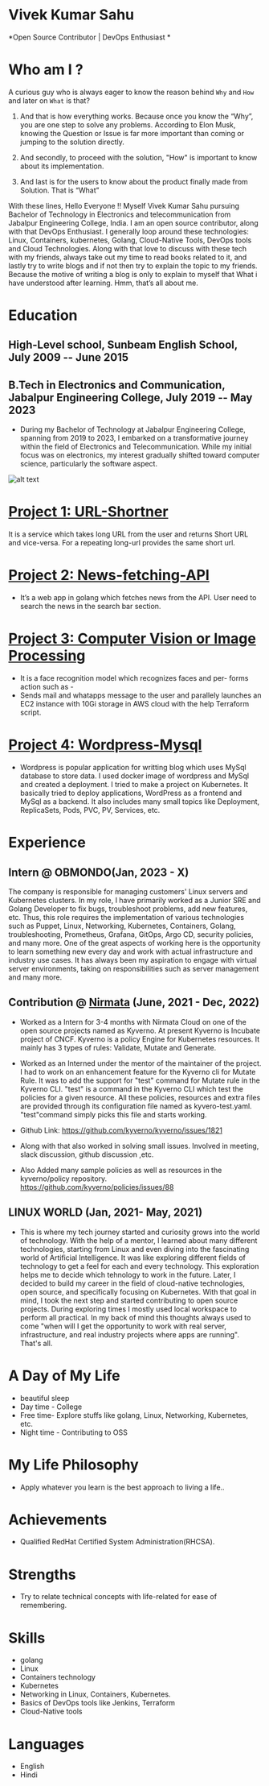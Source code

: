 # Vivek Kumar Sahu
*Open Source Contributor | DevOps Enthusiast *

# Who am I ?
A curious guy who is always eager to know the reason behind `Why` and `How` and later on `What` is that? 

1) And that is how everything works. Because once you know the “Why”, you are one step to solve any problems. According to Elon Musk, knowing the Question or Issue is far more important than coming or jumping to the solution directly. 

2) And secondly, to proceed with the solution, "How" is important to know about its  implementation. 

3) And last is for the users to know about the product finally made from Solution. That is “What”

With these lines, Hello Everyone !! Myself  Vivek Kumar Sahu pursuing Bachelor of Technology in Electronics and telecommunication from Jabalpur Engineering College, India. I am an open source contributor, along with that DevOps Enthusiast. I generally loop around these technologies: Linux, Containers, kubernetes, Golang, Cloud-Native Tools, DevOps tools and Cloud Technologies.  Along with that love to discuss with these tech with my friends, always take out my time to read books related to it, and lastly try to write blogs and if not then try to explain the topic to my friends. Because the motive of writing a blog is only to explain to myself that What i have understood after learning. Hmm, that’s all about me. 


# Education
## High-Level school, Sunbeam English School, July 2009 -- June 2015
## B.Tech in Electronics and Communication, Jabalpur Engineering College, July 2019 -- May 2023
* During my Bachelor of Technology at Jabalpur Engineering College, spanning from 2019 to 2023, I embarked on a transformative journey within the field of Electronics and Telecommunication. While my initial focus was on electronics, my interest gradually shifted toward computer science, particularly the software aspect.

![alt text](marvin-meyer-SYTO3xs06fU-unsplash(2).jpg)
# [Project 1: URL-Shortner](https://github.com/viveksahu26/url_shortner)
It is a service which takes long URL from the user and returns Short URL and vice-versa. For a repeating long-url provides the same short url.

# [Project 2: News-fetching-API](https://github.com/viveksahu26/news-app)
* It’s a web app in golang which fetches news from the API. User need to search the news in the search bar section.

# [Project 3: Computer Vision or Image Processing](https://github.com/viveksahu26/Tasks_Summer_Internship_2021/tree/main/Task-6)
* It is a face recognition model which recognizes faces and per-
forms action such as - 
* Sends mail and whatapps message to the user and parallely launches an EC2 instance with 10Gi storage in AWS cloud with the help Terraform script.

# [Project 4: Wordpress-Mysql](https://github.com/viveksahu26/wordpress-mysql-deployment)
* Wordpress is popular application for writting blog which uses MySql database to store data. I used docker image of wordpress and MySql and created a deployment. I tried to make a project on Kubernetes. It basically tried to deploy applications, WordPress as a frontend and MySql as a backend. It also includes many small topics like Deployment, ReplicaSets, Pods, PVC, PV, Services, etc.

# Experience
## Intern @ OBMONDO(Jan, 2023 - X)
The company is responsible for managing customers' Linux servers and Kubernetes clusters. In my role, I have primarily worked as a Junior SRE and Golang Developer to fix bugs, troubleshoot problems, add new features, etc. Thus, this role requires the implementation of various  technologies such as Puppet, Linux, Networking, Kubernetes, Containers, Golang, troubleshooting, Prometheus, Grafana, GitOps, Argo CD, security policies, and many more. One of the great aspects of working here is the opportunity to learn something new every day and work with actual infrastructure and industry use cases. It has always been my aspiration to engage with virtual server environments, taking on responsibilities such as server management and many more.

## Contribution @ [Nirmata](https://nirmata.com/) (June, 2021 - Dec, 2022)
*  Worked as a Intern for 3-4 months with Nirmata Cloud on one of the open source projects named as Kyverno. At present Kyverno is Incubate project of CNCF. Kyverno is a policy Engine for Kubernetes resources. It mainly has 3 types of rules: Validate, Mutate and Generate. 

* Worked as an Interned under the mentor of the maintainer of the project. I had to work on an enhancement feature for the Kyverno cli  for Mutate Rule. It was to add the support for "test" command for Mutate rule in the Kyverno CLI. "test" is a command in the Kyverno CLI which test the policies for a given resource. All these policies, resources and extra files are provided through its configuration file named as kyvero-test.yaml. "test"command simply picks this file and starts working.

* Github Link: https://github.com/kyverno/kyverno/issues/1821
* Along with that also worked in solving small issues. Involved in meeting, slack discussion, github discussion ,etc. 
* Also Added many sample policies as well as resources in the kyverno/policy repository. https://github.com/kyverno/policies/issues/88

## LINUX WORLD (Jan, 2021- May, 2021)

* This is where my tech journey started and curiosity grows into the world of technology. With the help of a mentor, I learned about many different technologies, starting from Linux and even diving into the fascinating world of Artificial Intelligence. It was like exploring different fields of technology to get a feel for each and every technology.  This exploration helps me to decide which tehnology to work in the future. Later, I decided to build my career in the field of cloud-native technologies, open source, and specifically focusing on Kubernetes. With that goal in mind, I took the next step and started contributing to open source projects. During exploring times I mostly used  local workspace to perform all practical. In my back of mind this thoughts always used to come "when will I get the opportunity to work with real server, infrastructure, and real industry projects where apps are running". That's all.

# A Day of My Life
* beautiful sleep
* Day time - College
* Free time- Explore stuffs like golang, Linux, Networking, Kubernetes, etc.
* Night time - Contributing to OSS

# My Life Philosophy
* Apply whatever you learn is the best approach to living a life..

# Achievements
* Qualified RedHat Certified System Administration(RHCSA).

# Strengths
* Try to relate technical concepts with life-related for ease of remembering.

# Skills
* golang
* Linux
* Containers technology
* Kubernetes
* Networking in Linux, Containers, Kubernetes.
* Basics of DevOps tools like Jenkins, Terraform
* Cloud-Native tools

# Languages
* English
* Hindi 
